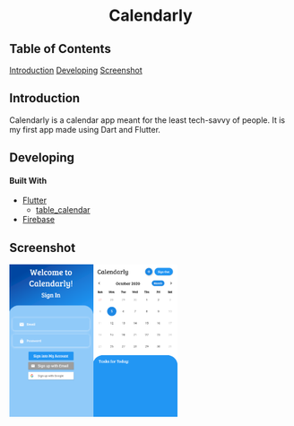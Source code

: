 <h1 align="center"> Calendarly </h1>

## Table of Contents
[Introduction](#introduction)
[Developing](#developing)
[Screenshot](#screenshot)

## Introduction

Calendarly is a calendar app meant for the least tech-savvy of people. It is my first app made using Dart and Flutter.

## Developing

#### Built With
- [Flutter](https://flutter.dev/)
    - [table_calendar](https://pub.dev/packages/table_calendar)
- [Firebase](https://firebase.google.com/)

## Screenshot

<img src = 'assets/images/calendarly.png' width = 300>
